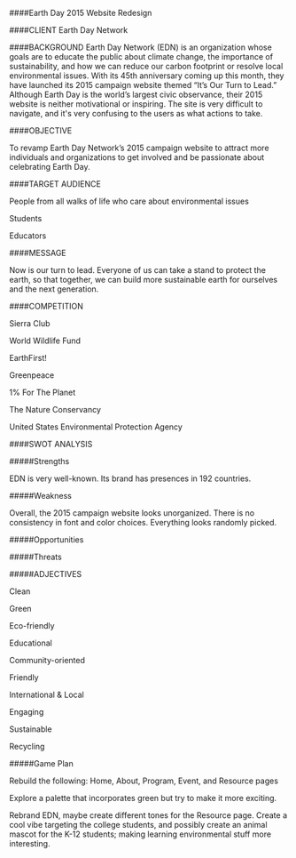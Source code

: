 ####Earth Day 2015 Website Redesign

####CLIENT
Earth Day Network

####BACKGROUND
Earth Day Network (EDN) is an organization whose goals are to educate the public about climate change, the importance of sustainability, and how we can reduce our carbon footprint or resolve local environmental issues. With its 45th anniversary coming up this month, they have launched its 2015 campaign website themed “It’s Our Turn to Lead.”  
Although Earth Day is the world’s largest civic observance, their 2015 website is neither motivational or inspiring. The site is very difficult to navigate, and it's very confusing to the users as what actions to take.   

####OBJECTIVE  

To revamp Earth Day Network’s 2015 campaign website to attract more individuals and organizations to get involved and be passionate about celebrating Earth Day.

####TARGET AUDIENCE   

People from all walks of life who care about environmental issues  

Students  

Educators

####MESSAGE  

Now is our turn to lead. Everyone of us can take a stand to protect the earth, so that together, we can build more sustainable earth for ourselves and the next generation.

####COMPETITION  

Sierra Club  

World Wildlife Fund  

EarthFirst!  

Greenpeace  

1% For The Planet  

The Nature Conservancy  

United States Environmental Protection Agency  


####SWOT ANALYSIS  

#####Strengths  

EDN is very well-known. Its brand has presences in 192 countries. 

#####Weakness  

Overall, the 2015 campaign website looks unorganized. There is no consistency in font and color choices. Everything looks randomly picked. 

#####Opportunities  



#####Threats  



#####ADJECTIVES  

Clean  

Green  

Eco-friendly  

Educational  

Community-oriented  

Friendly  

International & Local  

Engaging  

Sustainable  

Recycling  


#####Game Plan  

Rebuild the following: Home, About, Program, Event, and Resource pages  

Explore a palette that incorporates green but try to make it more exciting.  

Rebrand EDN, maybe create different tones for the Resource page. Create a cool vibe targeting the college students, and possibly create an animal mascot for the K-12 students; making learning environmental stuff more interesting.  
